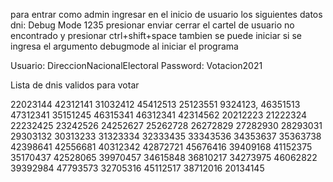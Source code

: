para entrar como admin ingresar en el inicio de usuario los siguientes datos
dni: Debug Mode 1235
presionar enviar cerrar el cartel de usuario no encontrado y presionar ctrl+shift+space
tambien se puede iniciar si se ingresa el argumento debugmode al iniciar el programa

Usuario: DireccionNacionalElectoral
Password: Votacion2021

Lista de dnis validos para votar

22023144
42312141
31032412
45412513
25123551
9324123,
46351513
47312341
35151245
46315341
46312341
42314562
20212223
21222324
22232425
23242526
24252627
25262728
26272829
27282930
28293031
29303132
30313233
31323334
32333435
33343536
34353637
35363738
42398641
42556681
40312342
42872721
45676416
39409168
41152375
35170437
42528065
39970457
34615848
36810217
34273975
46062822
39392984
47793573
32705316
45112517
38712016
20134145
